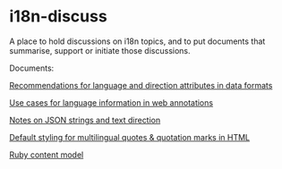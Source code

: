 # i18n-discuss
A place to hold discussions on i18n topics, and to put documents that summarise, support or initiate those discussions.


Documents:

[Recommendations for language and direction attributes in data formats](http://w3c.github.io/i18n-discuss/notes/i18n-action-612.html)

[Use cases for language information in web annotations](https://w3c.github.io/i18n-discuss/notes/annotation-language-use-cases)

[Notes on JSON strings and text direction](https://w3c.github.io/i18n-discuss/notes/json-bidi)

[Default styling for multilingual quotes & quotation marks in HTML](http://w3c.github.io/i18n-discuss/default-quote-styling)

[Ruby content model](https://w3c.github.io/i18n-discuss/notes/ruby-content-model)
